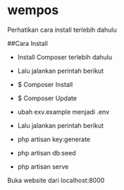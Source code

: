# wempos

Perhatikan cara install terlebih dahulu

##Cara Install

* Install Composer terlebih dahulu
* Lalu jalankan perintah berikut
* $ Composer Install
* $ Composer Update

* ubah exv.example menjadi .env
* Lalu jalankan perintah berikut
* php artisan key:generate
* php artisan db:seed
* php artisan serve

Buka website dari localhost:8000
